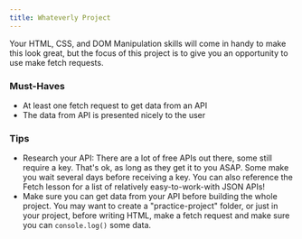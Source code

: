 ```yaml
---
title: Whateverly Project
---
```


Your HTML, CSS, and DOM Manipulation skills will come in handy to make this look great, but the focus of this project is to give you an opportunity to use make fetch requests.

### Must-Haves

- At least one fetch request to get data from an API
- The data from API is presented nicely to the user

### Tips

- Research your API: There are a lot of free APIs out there, some still require a key. That's ok, as long as they get it to you ASAP. Some make you wait several days before receiving a key. You can also reference the Fetch lesson for a list of relatively easy-to-work-with JSON APIs!
- Make sure you can get data from your API before building the whole project. You may want to create a "practice-project" folder, or just in your project, before writing HTML, make a fetch request and make sure you can `console.log()` some data.
